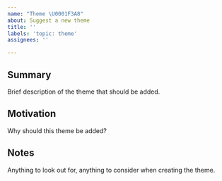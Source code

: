 ```yaml
---
name: "Theme \U0001F3A8"
about: Suggest a new theme
title: ''
labels: 'topic: theme'
assignees: ''

---
```


<!--
  Please fill out each section below, otherwise your issue will be closed.

  Useful Links:
  - How to File an Issue: https://www.gatsbyjs.org/contributing/how-to-file-an-issue/

  Before opening a new issue, please search existing issues:  https://github.com/LekoArts/gatsby-themes/issues
-->

## Summary

Brief description of the theme that should be added.

## Motivation

Why should this theme be added?

## Notes

Anything to look out for, anything to consider when creating the theme.
